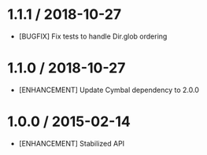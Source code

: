 # 1.1.1 / 2018-10-27

* [BUGFIX] Fix tests to handle Dir.glob ordering

# 1.1.0 / 2018-10-27

* [ENHANCEMENT] Update Cymbal dependency to 2.0.0

# 1.0.0 / 2015-02-14

* [ENHANCEMENT] Stabilized API

